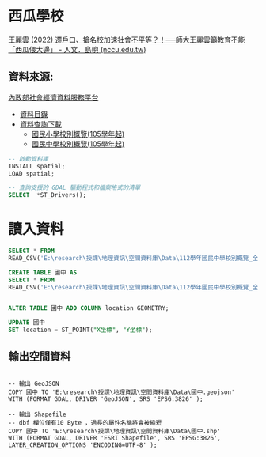 # 西瓜學校
 [王麗雲 (2022)  遷戶口、搶名校加速社會不平等？！──師大王麗雲籲教育不能「西瓜偎大邊」 - 人文．島嶼 (nccu.edu.tw)](https://humanityisland.nccu.edu.tw/li-yun_wang/)

## 資料來源:
[內政部社會經濟資料服務平台](https://segis.moi.gov.tw/STATCloud/Index)
- [資料目錄](https://segis.moi.gov.tw/STATCloud/Catalog)
- [資料查詢下載](https://segis.moi.gov.tw/STATCloud/QueryInterface)
  - [國民小學校別概覽(105學年起)](https://segis.moi.gov.tw/STATCloud/ImportProductbyUnit?THEM=%E5%9C%8B%E6%B0%91%E5%B0%8F%E5%AD%B8%E6%A0%A1%E5%88%A5%E6%A6%82%E8%A6%BD(105%E5%AD%B8%E5%B9%B4%E8%B5%B7))
  - [國民中學校別概覽(105學年起)](https://segis.moi.gov.tw/STATCloud/ImportProductbyUnit?THEM=%E5%9C%8B%E6%B0%91%E4%B8%AD%E5%AD%B8%E6%A0%A1%E5%88%A5%E6%A6%82%E8%A6%BD(105%E5%AD%B8%E5%B9%B4%E8%B5%B7))

```SQL
-- 啟動資料庫
INSTALL spatial;
LOAD spatial;

-- 查詢支援的 GDAL 驅動程式和檔案格式的清單
SELECT  *ST_Drivers();
```
# 讀入資料

```SQL
SELECT * FROM
READ_CSV('E:\research\授課\地理資訊\空間資料庫\Data\112學年國民中學校別概覽_全國(不含澎湖、金門、連江縣).csv',skip=1);
```

```SQL
CREATE TABLE 國中 AS
SELECT * FROM
READ_CSV('E:\research\授課\地理資訊\空間資料庫\Data\112學年國民中學校別概覽_全國(不含澎湖、金門、連江縣).csv',skip=1);
```

```SQL

ALTER TABLE 國中 ADD COLUMN location GEOMETRY;

UPDATE 國中
SET location = ST_POINT("X坐標", "Y坐標");
```

## 輸出空間資料
```

-- 輸出 GeoJSON
COPY 國中 TO 'E:\research\授課\地理資訊\空間資料庫\Data\國中.geojson'
WITH (FORMAT GDAL, DRIVER 'GeoJSON', SRS 'EPSG:3826' );

-- 輸出 Shapefile
-- dbf 欄位僅有10 Byte ，過長的屬性名稱將會被縮短
COPY 國中 TO 'E:\research\授課\地理資訊\空間資料庫\Data\國中.shp'
WITH (FORMAT GDAL, DRIVER 'ESRI Shapefile', SRS 'EPSG:3826', LAYER_CREATION_OPTIONS 'ENCODING=UTF-8' );
